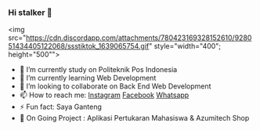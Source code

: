 ### Hi stalker 👋

<img src="https://cdn.discordapp.com/attachments/780423169328152610/928051434405122068/ssstiktok_1639065754.gif" style="width="400"; 
     height="500"">
- 🔭 I’m currently study on Politeknik Pos Indonesia <br>
- 🌱 I’m currently learning Web Development <br> 
- 👯 I’m looking to collaborate on Back End Web Development <br>
- 📫 How to reach me: <a href="https://www.instagram.com/mraihanna1278.cs/">Instagram</a> <a href="https://www.facebook.com/raihan.nurazmii">Facebook</a> <a href="https://api.whatsapp.com/send?phone=6289504824037&text=Hai%20Azumi%2C%20I%20know%20your%20phone%20on%20Github">Whatsapp</a> <br>
- ⚡ Fun fact: Saya Ganteng <br>
- 📃 On Going Project : Aplikasi Pertukaran Mahasiswa & Azumitech Shop
